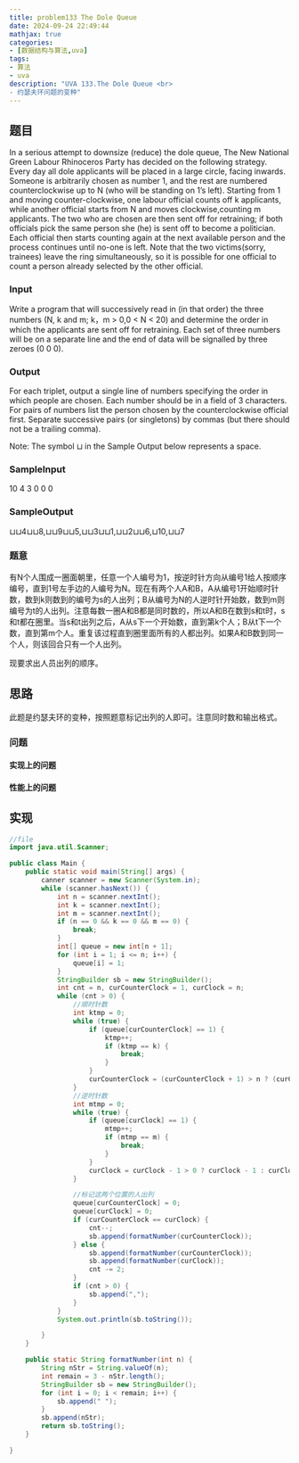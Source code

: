 ```yaml
---
title: problem133 The Dole Queue
date: 2024-09-24 22:49:44
mathjax: true
categories:
- [数据结构与算法,uva]
tags:
- 算法
- uva
description: "UVA 133.The Dole Queue <br>
- 约瑟夫环问题的变种"
---
```


## 题目

In a serious attempt to downsize (reduce) the dole queue, The New National Green Labour Rhinoceros Party has decided on the following strategy. Every day all dole applicants will be placed in a large circle, facing inwards. Someone is arbitrarily chosen as number 1, and the rest are numbered counterclockwise up to N (who will be standing on 1’s left). Starting from 1 and moving counter-clockwise, one labour official counts off k applicants, while another official starts from N and moves clockwise,counting m applicants. The two who are chosen are then sent off for retraining; if both officials pick the same person she (he) is sent off to become a politician. Each official then starts counting again at the next available person and the process continues until no-one is left. Note that the two victims(sorry, trainees) leave the ring simultaneously, so it is possible for one official to count a person already selected by the other official.

### Input

Write a program that will successively read in (in that order) the three numbers (N, k and m; k，m > 0,0 < N < 20) and determine the order in which the applicants are sent off for retraining. Each set of three numbers will be on a separate line and the end of data will be signalled by three zeroes (0 0 0).

### Output

For each triplet, output a single line of numbers specifying the order in which people are chosen. Each number should be in a field of 3 characters. For pairs of numbers list the person chosen by the counterclockwise official first. Separate successive pairs (or singletons) by commas (but there should not be a trailing comma).

Note: The symbol ⊔ in the Sample Output below represents a space.

### SampleInput

10 4 3
0 0 0

### SampleOutput

⊔⊔4⊔⊔8,⊔⊔9⊔⊔5,⊔⊔3⊔⊔1,⊔⊔2⊔⊔6,⊔10,⊔⊔7

### 题意

有N个人围成一圈面朝里，任意一个人编号为1，按逆时针方向从编号1给人按顺序编号，直到1号左手边的人编号为N。现在有两个人A和B，A从编号1开始顺时针数，数到k则数到的编号为s的人出列；B从编号为N的人逆时针开始数，数到m则编号为t的人出列。注意每数一圈A和B都是同时数的，所以A和B在数到s和t时，s和t都在圈里。当s和t出列之后，A从s下一个开始数，直到第k个人；B从t下一个数，直到第m个人。重复该过程直到圈里面所有的人都出列。如果A和B数到同一个人，则该回合只有一个人出列。

现要求出人员出列的顺序。

## 思路

此题是约瑟夫环的变种，按照题意标记出列的人即可。注意同时数和输出格式。

### 问题

#### 实现上的问题

#### 性能上的问题

## 实现

```JAVA .{line-numbers}
//file
import java.util.Scanner;

public class Main {
    public static void main(String[] args) {
        canner scanner = new Scanner(System.in);
        while (scanner.hasNext()) {
            int n = scanner.nextInt();
            int k = scanner.nextInt();
            int m = scanner.nextInt();
            if (n == 0 && k == 0 && m == 0) {
                break;
            }
            int[] queue = new int[n + 1];
            for (int i = 1; i <= n; i++) {
                queue[i] = 1;
            }
            StringBuilder sb = new StringBuilder();
            int cnt = n, curCounterClock = 1, curClock = n;
            while (cnt > 0) {
                //顺时针数
                int ktmp = 0;
                while (true) {
                    if (queue[curCounterClock] == 1) {
                        ktmp++;
                        if (ktmp == k) {
                            break;
                        }
                    }
                    curCounterClock = (curCounterClock + 1) > n ? (curCounterClock + 1) % n : (curCounterClock + 1);
                }
                //逆时针数
                int mtmp = 0;
                while (true) {
                    if (queue[curClock] == 1) {
                        mtmp++;
                        if (mtmp == m) {
                            break;
                        }
                    }
                    curClock = curClock - 1 > 0 ? curClock - 1 : curClock - 1 + n;
                }

                //标记这两个位置的人出列
                queue[curCounterClock] = 0;
                queue[curClock] = 0;
                if (curCounterClock == curClock) {
                    cnt--;
                    sb.append(formatNumber(curCounterClock));
                } else {
                    sb.append(formatNumber(curCounterClock));
                    sb.append(formatNumber(curClock));
                    cnt -= 2;
                }
                if (cnt > 0) {
                    sb.append(",");
                }
            }
            System.out.println(sb.toString());

        }
    }

    public static String formatNumber(int n) {
        String nStr = String.valueOf(n);
        int remain = 3 - nStr.length();
        StringBuilder sb = new StringBuilder();
        for (int i = 0; i < remain; i++) {
            sb.append(" ");
        }
        sb.append(nStr);
        return sb.toString();
    }

}
```
